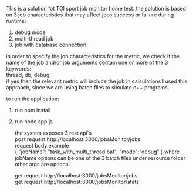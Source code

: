 This is a solution fot TGI sport job monitor home test.
the solution is based on 3 job characteristics that may affect jobs success or failure during runtime:
1. debug mode
2. multi-thread job
3. job with database connection.

in order to specify the job characteristics for the metric, we check if the name of the job and/or job arguments contain one or more of the 3 keywords:  
thread, db, debug  
if yes then the relevant metric will include the job in calculations
I used this approach, since we are using batch files to simulate c++ programs.

to run the application:
1. run npm install
2. run node app.js

   the system exposes 3 rest api's  
   post request http://localhost:3000/jobsMonitor/jobs  
     request body example  
     {
	"jobName": "task_with_multi_thread.bat",
      	"mode":"debug"
     }
   where jobName options can be one of the 3 batch files under resource folder  
   other args are optional  
   
   get request http://localhost:3000/jobsMonitor/jobs  
   get request http://localhost:3000/jobsMonitor/stats  
